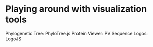 # Playing around with visualization tools
Phylogenetic Tree: PhyloTree.js
Protein Viewer: PV
Sequence Logos: LogoJS
